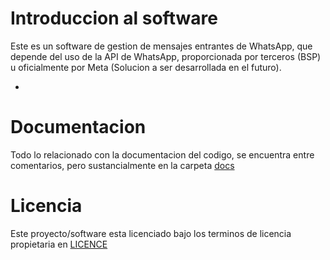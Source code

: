 # Introduccion al software

Este es un software de gestion de mensajes entrantes de WhatsApp, que depende del uso de la API de WhatsApp, proporcionada por terceros (BSP) u oficialmente por Meta (Solucion a ser desarrollada en el futuro).

- 

# Documentacion

Todo lo relacionado con la documentacion del codigo, se encuentra entre comentarios, pero sustancialmente en la carpeta [docs]()

# Licencia

Este proyecto/software esta licenciado bajo los terminos de licencia propietaria en [LICENCE](./LICENSE)